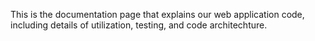 This is the documentation page that explains our web application code, including details of utilization, testing, and code architechture.
